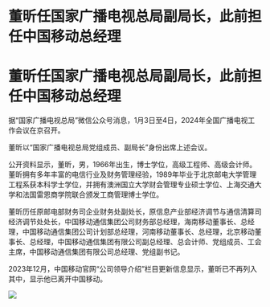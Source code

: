 # 董昕任国家广播电视总局副局长，此前担任中国移动总经理

# 董昕任国家广播电视总局副局长，此前担任中国移动总经理

据“国家广播电视总局”微信公众号消息，1月3日至4日，2024年全国广播电视工作会议在京召开。

董昕以“国家广播电视总局党组成员、副局长”身份出席上述会议。

公开资料显示，董昕，男，1966年出生，博士学位，高级工程师、高级会计师。董昕拥有多年丰富的电信行业及财务管理经验，1989年毕业于北京邮电大学管理工程系获本科学士学位，并拥有澳洲国立大学财会管理专业硕士学位、上海交通大学和法国雷恩商学院联合颁发工商管理博士学位。

董昕历任原邮电部财务司企业财务处副处长，原信息产业部经济调节与通信清算司经济调节处处长，中国移动通信集团公司财务部总经理，海南移动董事长、总经理，中国移动通信集团公司计划部总经理，河南移动董事长、总经理，北京移动董事长、总经理，中国移动通信集团有限公司副总经理、总会计师、党组成员、工会主席，中国移动通信集团有限公司总经理、党组副书记。

2023年12月，中国移动官网“公司领导介绍”栏目更新信息显示，董昕已不再列入其中，显示他已离开中国移动。

![](https://inews.gtimg.com/om_bt/OIzJEouflbAjFaKSVDNShWDyIGNDFOwYjnQzby5qLe5q8AA/1000)

